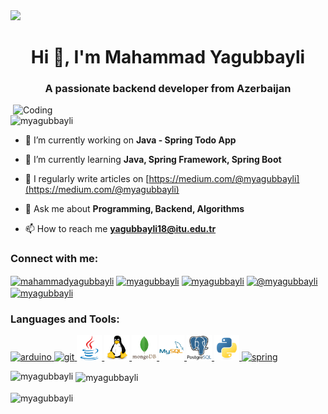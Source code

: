 <img src="https://lh3.googleusercontent.com/KUBpZuXpTiPPvMg2bRdEehRlEQnMjuKCf_SPipLBHyIqLVLVxzs33JZAzz4x3_puM8APTBPZ7OTQcwDwDMvLSob8arjNTyuK3cKXoI8TgjbW4AS08vYcFNc4I5fb8NuuLspPdm7IKC_ES8UeTmdTun9kpRi56cxSlKXRj2VcnybcUykPvzGiKuYjueNmr-LZ0Mq7eHWTQogIT1De6I4oT13HjoAMWdJ9MhXOwUGdtD_C5Bra49L9RItJ5t_Q7nfBDvJDsZYX8MJBWkgn5oW_E9Rzj-N4ea2AM26uQf3aGTYGKgSe-HU_MwPH4s1viFnMBElJiApdlGa0bBvzU7LafPLKk_7nFn15DcHrkc5L-sjOF5avF6OQlVyrlpsEvHtFYllJi2DO0GPQ8GJw6BNAgfUP17i619bf5_yk51rQhYYlTMAx9ItgFx-pAKEvm5wQOfW_-lemufkIzeRP3srM5hN_1G07IGiMi9IdPmC7rawUqQUxvstvhL5eewCrURecjH9DUNsT98C7sdbVq_TdK6XcZ9IDTzMsMXf8l3uwQueZrqH4tDzWLhJQuWC45rPj9CNyN0-SUEOCLUIPNGX1XQrauTvzaHMyY7UJKZwMGFdbLbKFTnPZH1EyPfc484AOhxx_Qe1q675LEteezp27RkOH5CJnB9AXTtnTGQzkg4MDAw_nm_KltISahvl0dNrtWpdBxNURTWFyVgFPXO-UcmZJPtmuHNrbSET7NXE3zTcrIrJRa6OMSsMe_BI5QmNwZ7pJhlrseLM6L7neccRxlL_rvBN3aF_CSzaaTagDY4XThfmPXBS065KUkAMemapJL1Ozv77-k7WT3eTE1UKBdIUxlXa03rO3BxAQ10_eg62F7YqL7wIZ3TNubuH6WgAh2mzX7YwA2M6MFyZyY82KMI6ObDx_AV-ikhYlhDfoqqsk8LOF=w1850-h555-no?authuser=0">
<h1 align="center">Hi 👋, I'm Mahammad Yagubbayli</h1>
<h3 align="center">A passionate backend developer from Azerbaijan</h3>
<img align="right" alt="Coding" width="500" src="https://lh3.googleusercontent.com/lWHKwzdvANOBZZtPls_NkF0PWh-LqRGKSl61n5g26EQofRJb2Xow5lQLTi33PbWEPDg-cc24oxJHvybVeRRqkDw6Lnx31UvhQs2CG9SNdzBev9rCRTZWOOiR0SRFAVX9kJ549OcpVg0KYJJtPmGetnH1QDBkGoUucK-jRpsxJwFZ8AIcGWCXw4LnKBrI4Ta_0MEF2w7LFiuIqwot5pqrVauisSqGy_lEB4rHF4j71Io-Gsby4oMabo8XvA0nnq9aVV4N33yoBgXV2BpbXGngttIcMQZlHybsC-QBZPH-iPl-GO0_VLNP79UVZoCUPrlFmdp9UvVPWiYBcNH5LWa3m8N3INJ-QFJBFBOFoANlcCkuHqrnxbpdaNDRm6XrxoxyYu0nSxjjSU88AG1m57Km8Y_ViCAo0xZ_JrvDU_enW2iSosStDUjI5tTkTRKpSfISg19hP0QyqW6c2IXBaWY4anFJJvEqp_AvLr0oNAOhF8obBDfEmRxAWajOAIFhbZZM3ouF5WhMpFUmh-BRy8gTDDTNmjwwO5i05jQeOCHalalUOBnbMHvO3-SbimZiVT8hZHw6UfA551oa3GZs022VqhXBHRQDGr4ceWNVhA8Qew5r3RGXxlFLHeSwOvh0v0AVwO_rtupmQmyqf-wi3pVGAD8ujHydFco8py9MFlQhzx5eGp1IC5ALd0nyXoMF5_GhjA1gmTzbglrb8621R04aFb_0sd8mN1oDmZ5KyyuPnkmnL7Bs60T0XLrX6zrtzUjwtn5FqOZCA691Ux6--cJmsrMeOGwhKt16yBAYk0eQvPym0nc_v615nrQHgvRy9Z7OM_jdY7oyegH0BB-aoh3UySp4Jy3sGTX0AeKg5qFHJgRNEABl0s3CxhJNPKNMsvm8akcQ2UDsd4aAFX8E8yfm-ysRSWv8Eel0Eg3c2yfI6wZDjAlf=w1459-h821-no?authuser=0">

<p align="left"> <img src="https://komarev.com/ghpvc/?username=myagubbayli&label=Profile%20views&color=0e75b6&style=flat" alt="myagubbayli" /> </p>

- 🔭 I’m currently working on **Java - Spring Todo App**

- 🌱 I’m currently learning **Java, Spring Framework, Spring Boot**

- 📝 I regularly write articles on [https://medium.com/@myagubbayli](https://medium.com/@myagubbayli)

- 💬 Ask me about **Programming, Backend, Algorithms**

- 📫 How to reach me **yagubbayli18@itu.edu.tr**


<h3 align="left">Connect with me:</h3>
<p align="left">
<a href="https://linkedin.com/in/mahammadyagubbayli" target="blank"><img align="center" src="https://raw.githubusercontent.com/rahuldkjain/github-profile-readme-generator/master/src/images/icons/Social/linked-in-alt.svg" alt="mahammadyagubbayli" height="30" width="40" /></a>
<a href="https://fb.com/myagubbayli" target="blank"><img align="center" src="https://raw.githubusercontent.com/rahuldkjain/github-profile-readme-generator/master/src/images/icons/Social/facebook.svg" alt="myagubbayli" height="30" width="40" /></a>
<a href="https://instagram.com/myagubbayli" target="blank"><img align="center" src="https://raw.githubusercontent.com/rahuldkjain/github-profile-readme-generator/master/src/images/icons/Social/instagram.svg" alt="myagubbayli" height="30" width="40" /></a>
<a href="https://medium.com/@myagubbayli" target="blank"><img align="center" src="https://raw.githubusercontent.com/rahuldkjain/github-profile-readme-generator/master/src/images/icons/Social/medium.svg" alt="@myagubbayli" height="30" width="40" /></a>
<a href="https://www.hackerrank.com/myagubbayli" target="blank"><img align="center" src="https://raw.githubusercontent.com/rahuldkjain/github-profile-readme-generator/master/src/images/icons/Social/hackerrank.svg" alt="myagubbayli" height="30" width="40" /></a>
</p>

<h3 align="left">Languages and Tools:</h3>
<p align="left"> <a href="https://www.arduino.cc/" target="_blank" rel="noreferrer"> <img src="https://cdn.worldvectorlogo.com/logos/arduino-1.svg" alt="arduino" width="40" height="40"/> </a> <a href="https://git-scm.com/" target="_blank" rel="noreferrer"> <img src="https://www.vectorlogo.zone/logos/git-scm/git-scm-icon.svg" alt="git" width="40" height="40"/> </a> <a href="https://www.java.com" target="_blank" rel="noreferrer"> <img src="https://raw.githubusercontent.com/devicons/devicon/master/icons/java/java-original.svg" alt="java" width="40" height="40"/> </a> <a href="https://www.linux.org/" target="_blank" rel="noreferrer"> <img src="https://raw.githubusercontent.com/devicons/devicon/master/icons/linux/linux-original.svg" alt="linux" width="40" height="40"/> </a> <a href="https://www.mongodb.com/" target="_blank" rel="noreferrer"> <img src="https://raw.githubusercontent.com/devicons/devicon/master/icons/mongodb/mongodb-original-wordmark.svg" alt="mongodb" width="40" height="40"/> </a> <a href="https://www.mysql.com/" target="_blank" rel="noreferrer"> <img src="https://raw.githubusercontent.com/devicons/devicon/master/icons/mysql/mysql-original-wordmark.svg" alt="mysql" width="40" height="40"/> </a> <a href="https://www.postgresql.org" target="_blank" rel="noreferrer"> <img src="https://raw.githubusercontent.com/devicons/devicon/master/icons/postgresql/postgresql-original-wordmark.svg" alt="postgresql" width="40" height="40"/> </a> <a href="https://www.python.org" target="_blank" rel="noreferrer"> <img src="https://raw.githubusercontent.com/devicons/devicon/master/icons/python/python-original.svg" alt="python" width="40" height="40"/> </a> <a href="https://spring.io/" target="_blank" rel="noreferrer"> <img src="https://www.vectorlogo.zone/logos/springio/springio-icon.svg" alt="spring" width="40" height="40"/> </a> </p>

<p><img align="left" src="https://github-readme-stats.vercel.app/api/top-langs?username=myagubbayli&show_icons=true&locale=en&layout=compact" alt="myagubbayli" /></p>

<p>&nbsp;<img align="center" src="https://github-readme-stats.vercel.app/api?username=myagubbayli&show_icons=true&locale=en" alt="myagubbayli" /></p>

<p><img align="center" src="https://github-readme-streak-stats.herokuapp.com/?user=myagubbayli&" alt="myagubbayli" /></p>
